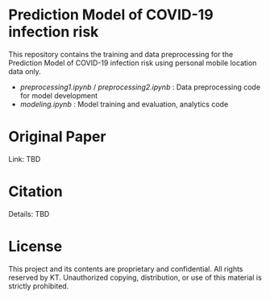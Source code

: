 # Prediction Model of COVID-19 infection risk
This repository contains the training and data preprocessing for the Prediction Model of COVID-19 infection risk using personal mobile location data only.

* _preprocessing1.ipynb_ / _preprocessing2.ipynb_ : Data preprocessing code for model development
* _modeling.ipynb_ : Model training and evaluation, analytics code

# Original Paper
Link: TBD

# Citation
Details: TBD

# License
This project and its contents are proprietary and confidential. All rights reserved by KT. Unauthorized copying, distribution, or use of this material is strictly prohibited.
